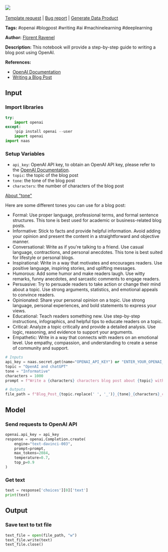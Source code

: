 <a href="https://app.naas.ai/user-redirect/naas/downloader?url=https://raw.githubusercontent.com/jupyter-naas/awesome-notebooks/master/OpenAI/OpenAI_Write_a_blog_post.ipynb" target="_parent"><img src="https://naasai-public.s3.eu-west-3.amazonaws.com/open_in_naas.svg"/></a><br><br><a href="https://github.com/jupyter-naas/awesome-notebooks/issues/new?assignees=&labels=&template=template-request.md&title=Tool+-+Action+of+the+notebook+">Template request</a> | <a href="https://github.com/jupyter-naas/awesome-notebooks/issues/new?assignees=&labels=bug&template=bug_report.md&title=OpenAI+-+Write+a+blog+post:+Error+short+description">Bug report</a> | <a href="https://app.naas.ai/user-redirect/naas/downloader?url=https://raw.githubusercontent.com/jupyter-naas/awesome-notebooks/master/Naas/Naas_Start_data_product.ipynb" target="_parent">Generate Data Product</a>

**Tags:** #openai #blogpost #writing #ai #machinelearning #deeplearning

**Author:** [Florent Ravenel](https://www.linkedin.com/in/florent-ravenel/)

**Description:** This notebook will provide a step-by-step guide to writing a blog post using OpenAI.

**References:**
- [OpenAI Documentation](https://openai.com/docs/)
- [Writing a Blog Post](https://www.wikihow.com/Write-a-Blog-Post)

## Input

### Import libraries


```python
try:
    import openai
except:
    !pip install openai --user
    import openai
import naas
```

### Setup Variables
- `api_key`: OpenAI API key, to obtain an OpenAI API key, please refer to the [OpenAI Documentation](https://openai.com/docs/).
- `topic`: the topic of the blog post
- `tone`: the tone of the blog post
- `characters`: the number of characters of the blog post


<u>About "tone"</u>

Here are some different tones you can use for a blog post:
- Formal: Use proper language, professional terms, and formal sentence structures. This tone is best used for academic or business-related blog posts.
- Informative: Stick to facts and provide helpful information. Avoid adding your opinion and present the content in a straightforward and objective manner.
- Conversational: Write as if you're talking to a friend. Use casual language, contractions, and personal anecdotes. This tone is best suited for lifestyle or personal blogs.
- Inspirational: Write in a way that motivates and encourages readers. Use positive language, inspiring stories, and uplifting messages.
- Humorous: Add some humor and make readers laugh. Use witty remarks, funny anecdotes, and sarcastic comments to engage readers.
- Persuasive: Try to persuade readers to take action or change their mind about a topic. Use strong arguments, statistics, and emotional appeals to convince readers.
- Opinionated: Share your personal opinion on a topic. Use strong language, personal experiences, and bold statements to express your views.
- Educational: Teach readers something new. Use step-by-step instructions, infographics, and helpful tips to educate readers on a topic.
- Critical: Analyze a topic critically and provide a detailed analysis. Use logic, reasoning, and evidence to support your arguments.
- Empathetic: Write in a way that connects with readers on an emotional level. Use empathy, compassion, and understanding to create a sense of community and support.


```python
# Inputs
api_key = naas.secret.get(name="OPENAI_API_KEY") or "ENTER_YOUR_OPENAI_API_KEY"
topic = "OpenAI and chatGPT"
tone = "Informative"
characters = 1000
prompt = f"Write a {characters} characters blog post about {topic} with a {tone} tone and a catchy headline"

# Outputs
file_path = f"Blog_Post_{topic.replace(' ', '_')}_{tone}_{characters}_characters.txt"
```

## Model

### Send requests to OpenAI API


```python
openai.api_key = api_key
response = openai.Completion.create(
    engine="text-davinci-003",
    prompt=prompt,
    max_tokens=2084,
    temperature=0.7,
    top_p=0.9
)
```

### Get text


```python
text = response['choices'][0]['text']
print(text)
```

## Output

### Save text to txt file


```python
text_file = open(file_path, "w")
text_file.write(text)
text_file.close()
```
